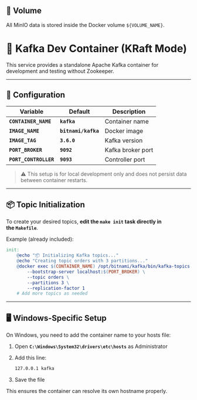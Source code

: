 ## 📁 Volume

All MinIO data is stored inside the Docker volume `${VOLUME_NAME}`.

# **🚀 Kafka Dev Container (KRaft Mode)**

This service provides a standalone Apache Kafka container for development and testing without Zookeeper.

---

## **🔧 Configuration**

| **Variable** | **Default** | **Description** |
| --- | --- | --- |
| **`CONTAINER_NAME`** | **`kafka`** | Container name |
| **`IMAGE_NAME`** | **`bitnami/kafka`** | Docker image |
| **`IMAGE_TAG`** | **`3.6.0`** | Kafka version |
| **`PORT_BROKER`** | **`9092`** | Kafka broker port |
| **`PORT_CONTROLLER`** | **`9093`** | Controller port |

> ⚠️ This setup is for local development only and does not persist data between container restarts.
> 

---

## **📦 Topic Initialization**

To create your desired topics, **edit the `make init` task directly in the `Makefile`**.

Example (already included):

```makefile
init:
	@echo "📦 Initializing Kafka topics..."
	@echo "Creating topic orders with 3 partitions..."
	@docker exec $(CONTAINER_NAME) /opt/bitnami/kafka/bin/kafka-topics.sh --create \
		--bootstrap-server localhost:$(PORT_BROKER) \
		--topic orders \
		--partitions 3 \
		--replication-factor 1
	# Add more topics as needed
```

---

## **🖥️ Windows-Specific Setup**

On Windows, you need to add the container name to your hosts file:

1. Open **`C:\Windows\System32\drivers\etc\hosts`** as Administrator
2. Add this line:
    
    ```bash
    127.0.0.1 kafka
    ```
    
3. Save the file

This ensures the container can resolve its own hostname properly.